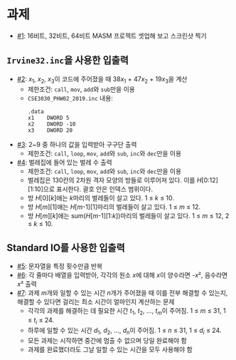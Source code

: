 # 과제

- [#1](hw-1): 16비트, 32비트, 64비트 MASM 프로젝트 셋업해 보고 스크린샷 찍기

## `Irvine32.inc`을 사용한 입출력

- [#2](hw-2.asm): *x*<sub>1</sub>, *x*<sub>2</sub>, *x*<sub>3</sub>이 코드에 주어졌을 때
  38*x*<sub>1</sub> + 47*x*<sub>2</sub> + 19*x*<sub>3</sub>을 계산
    - 제한조건: `call`, `mov`, `add`와 `sub`만을 이용
    - `CSE3030_PHW02_2019.inc` 내용:
      ```assembly
      .data
      x1    DWORD 5
      x2    DWORD -10
      x3    DWORD 20
      ```
- [#3](hw-3.asm): 2~9 중 하나의 값을 입력받아 구구단 출력
    - 제한조건: `call`, `loop`, `mov`, `add`와 `sub`, `inc`와 `dec`만을 이용
- [#4](hw-4.asm): 벌레집에 들어 있는 벌레 수 출력
    - 제한조건: `call`, `loop`, `mov`, `add`와 `sub`, `inc`와 `dec`만을 이용
    - 벌레집은 130칸의 2차원 격자 모양의 방들로 이루어져 있다. 이를 *H*[0:12][1:10]으로 표시한다. 괄호 안은 인덱스 범위이다.
    - 방 *H*[0][*k*]애는 *k*마리의 벌레들이 살고 있다. 1 ≤ *k* ≤ 10.
    - 방 *H*[*m*][1]애는 *H*[*m*-1][1]마리의 벌레들이 살고 있다. 1 ≤ *m* ≤ 12.
    - 방 *H*[*m*][*k*]에는 sum(*H*[*m*-1][1:*k*])마리의 벌레들이 살고 있다. 1 ≤ *m* ≤ 12, 2 ≤ *k* ≤ 10.
    
## Standard IO를 사용한 입출력
    
- [#5](hw-5.asm): 문자열을 특정 횟수만큼 반복
- [#6](hw-6.asm): 각 줄마다 배열을 입력받아, 각각의 원소 *x*에 대해 *x*이 양수라면 -*x*², 음수라면 *x*² 출력
- [#7](hw-7.asm): 과제 *m*개와 일할 수 있는 시간 *n*개가 주어졌을 때 이를 전부 해결할 수 있는지, 해결할 수 있다면 걸리는 최소 시간이 얼마인지 계산하는 문제
    - 각각의 과제를 해결하는 데 필요한 시간 *t*<sub>1</sub>, *t*<sub>2</sub>, ..., *t*<sub>*m*</sub>이 주어짐. 1 ≤ *m* ≤ 31, 1 ≤ *t*<sub>*i*</sub> ≤ 24.
    - 하루에 일할 수 있는 시간 *d*<sub>1</sub>, *d*<sub>2</sub>, ..., *d*<sub>*n*</sub>이 주어짐. 1 ≤ *n* ≤ 31, 1 ≤ *d*<sub>*i*</sub> ≤ 24.
    - 모든 과제는 시작하면 중간에 멈출 수 없으며 당일 완료해야 함
    - 과제를 완료했더라도 그날 일할 수 있는 시간을 모두 사용해야 함
